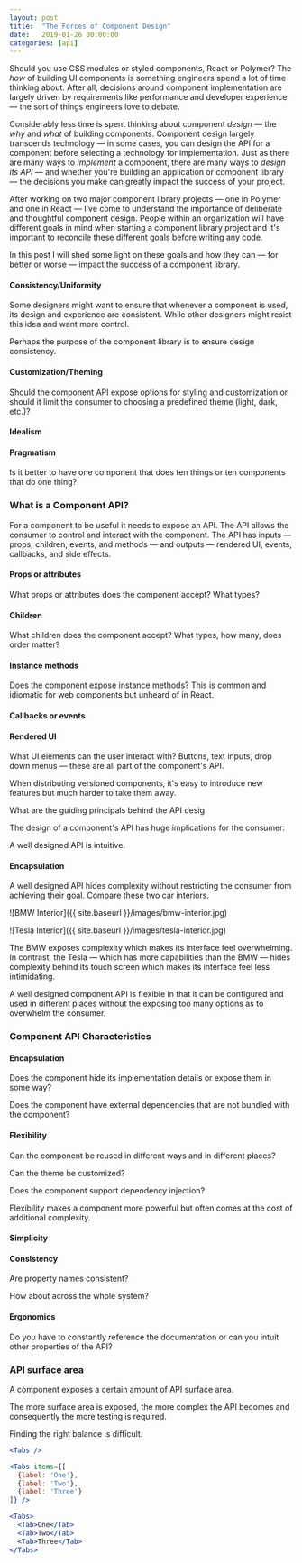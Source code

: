 ```yaml
---
layout: post
title:  "The Forces of Component Design"
date:   2019-01-26 00:00:00
categories: [api]
---
```


Should you use CSS modules or styled components, React or Polymer? The _how_ of building UI components is something engineers spend a lot of time thinking about. After all, decisions around component implementation are largely driven by requirements like performance and developer experience — the sort of things engineers love to debate.

Considerably less time is spent thinking about component _design_ — the _why_ and _what_ of building components. Component design largely transcends technology — in some cases, you can design the API for a component before selecting a technology for implementation. Just as there are many ways to _implement_ a component, there are many ways to _design its API_ — and whether you're building an application or component library — the decisions you make can greatly impact the success of your project.

After working on two major component library projects — one in Polymer and one in React — I’ve come to understand the importance of deliberate and thoughtful component design. People within an organization will have different goals in mind when starting a component library project and it's important to reconcile these different goals before writing any code.

In this post I will shed some light on these goals and how they can — for better or worse — impact the success of a component library.

#### Consistency/Uniformity

Some designers might want to ensure that whenever a component is used, its design and experience are consistent. While other designers might resist this idea and want more control.

Perhaps the purpose of the component library is to ensure design consistency.

#### Customization/Theming

Should the component API expose options for styling and customization or should it limit the consumer to choosing a predefined theme (light, dark, etc.)?

#### Idealism

#### Pragmatism

Is it better to have one component that does ten things or ten components that do one thing?

### What is a Component API?

For a component to be useful it needs to expose an API. The API allows the consumer to control and interact with the component. The API has inputs — props, children, events, and methods — and outputs — rendered UI, events, callbacks, and side effects.


#### Props or attributes
What props or attributes does the component accept? What types?

#### Children
What children does the component accept? What types, how many, does order matter?

#### Instance methods
Does the component expose instance methods? This is common and idiomatic for web components but unheard of in React.

#### Callbacks or events

#### Rendered UI
What UI elements can the user interact with? Buttons, text inputs, drop down menus — these are all part of the component's API.


When distributing versioned components, it's easy to introduce new features but much harder to take them away.







What are the guiding principals behind the API desig





The design of a component's API has huge implications for the consumer:

A well designed API is intuitive.

#### Encapsulation
A well designed API hides complexity without restricting the consumer from achieving their goal. Compare these two car interiors.

![BMW Interior]({{ site.baseurl }}/images/bmw-interior.jpg)

![Tesla Interior]({{ site.baseurl }}/images/tesla-interior.jpg)

The BMW exposes complexity which makes its interface feel overwhelming. In contrast, the Tesla — which has more capabilities than the BMW —  hides complexity behind its touch screen which makes its interface feel less intimidating.

A well designed component API is flexible in that it can be configured and used in different places without the exposing too many options as to overwhelm the consumer.





### Component API Characteristics

#### Encapsulation
Does the component hide its implementation details or expose them in some way?

Does the component have external dependencies that are not bundled with the component?

#### Flexibility
Can the component be reused in different ways and in different places?

Can the theme be customized?

Does the component support dependency injection?

Flexibility makes a component more powerful but often comes at the cost of additional complexity.

#### Simplicity


#### Consistency
Are property names consistent?


How about across the whole system?

#### Ergonomics

Do you have to constantly reference the documentation or can you intuit other properties of the API?



### API surface area

A component exposes a certain amount of API surface area.

The more surface area is exposed, the more complex the API becomes and consequently the more testing is required.

Finding the right balance is difficult.


```jsx
<Tabs />
```

```jsx
<Tabs items={[
  {label: 'One'},
  {label: 'Two'},
  {label: 'Three'}
]} />
```

```jsx
<Tabs>
  <Tab>One</Tab>
  <Tab>Two</Tab>
  <Tab>Three</Tab>
</Tabs>
```




